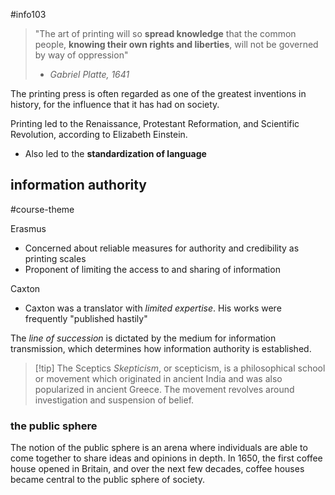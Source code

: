 #info103 

> "The art of printing will so **spread knowledge** that the common people, **knowing their own rights and liberties**, will not be governed by way of oppression" 
> - *Gabriel Platte, 1641*

The printing press is often regarded as one of the greatest inventions in history, for the influence that it has had on society.

Printing led to the Renaissance, Protestant Reformation, and Scientific Revolution, according to Elizabeth Einstein. 
- Also led to the **standardization of language**

## information authority
#course-theme

Erasmus
- Concerned about reliable measures for authority and credibility as printing scales
- Proponent of limiting the access to and sharing of information

Caxton
- Caxton was a translator with *limited expertise*. His works were frequently "published hastily"

The *line of succession* is dictated by the medium for information transmission, which determines how information authority is established.

>[!tip] The Sceptics
>*Skepticism*, or scepticism, is a philosophical school or movement which originated in ancient India and was also popularized in ancient Greece. The movement revolves around investigation and suspension of belief.

### the public sphere
The notion of the public sphere is an arena where individuals are able to come together to share ideas and opinions in depth. In 1650, the first coffee house opened in Britain, and over the next few decades, coffee houses became central to the public sphere of society.